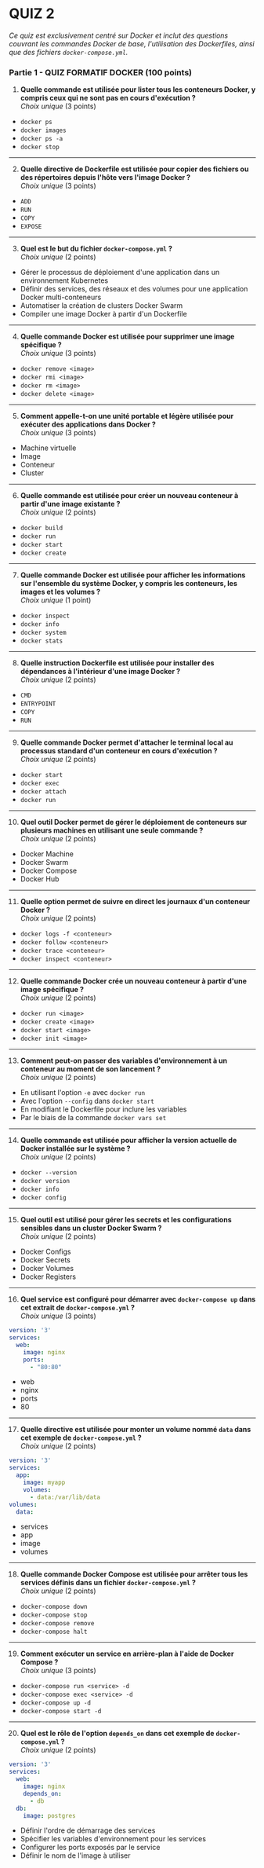 # QUIZ 2

*Ce quiz est exclusivement centré sur Docker et inclut des questions couvrant les commandes Docker de base, l'utilisation des Dockerfiles, ainsi que des fichiers `docker-compose.yml`.*

### **Partie 1 - QUIZ FORMATIF DOCKER (100 points)**

1. **Quelle commande est utilisée pour lister tous les conteneurs Docker, y compris ceux qui ne sont pas en cours d'exécution ?**  
*Choix unique* (3 points)  
- `docker ps`  
- `docker images`  
- `docker ps -a`  
- `docker stop`

---

2. **Quelle directive de Dockerfile est utilisée pour copier des fichiers ou des répertoires depuis l'hôte vers l'image Docker ?**  
*Choix unique* (3 points)  
- `ADD`  
- `RUN`  
- `COPY`  
- `EXPOSE`

---

3. **Quel est le but du fichier `docker-compose.yml` ?**  
*Choix unique* (2 points)  
- Gérer le processus de déploiement d'une application dans un environnement Kubernetes  
- Définir des services, des réseaux et des volumes pour une application Docker multi-conteneurs  
- Automatiser la création de clusters Docker Swarm  
- Compiler une image Docker à partir d'un Dockerfile

---

4. **Quelle commande Docker est utilisée pour supprimer une image spécifique ?**  
*Choix unique* (3 points)  
- `docker remove <image>`  
- `docker rmi <image>`  
- `docker rm <image>`  
- `docker delete <image>`

---

5. **Comment appelle-t-on une unité portable et légère utilisée pour exécuter des applications dans Docker ?**  
*Choix unique* (3 points)  
- Machine virtuelle  
- Image  
- Conteneur  
- Cluster

---

6. **Quelle commande est utilisée pour créer un nouveau conteneur à partir d'une image existante ?**  
*Choix unique* (2 points)  
- `docker build`  
- `docker run`  
- `docker start`  
- `docker create`

---

7. **Quelle commande Docker est utilisée pour afficher les informations sur l'ensemble du système Docker, y compris les conteneurs, les images et les volumes ?**  
*Choix unique* (1 point)  
- `docker inspect`  
- `docker info`  
- `docker system`  
- `docker stats`

---

8. **Quelle instruction Dockerfile est utilisée pour installer des dépendances à l'intérieur d'une image Docker ?**  
*Choix unique* (2 points)  
- `CMD`  
- `ENTRYPOINT`  
- `COPY`  
- `RUN`

---

9. **Quelle commande Docker permet d'attacher le terminal local au processus standard d'un conteneur en cours d'exécution ?**  
*Choix unique* (2 points)  
- `docker start`  
- `docker exec`  
- `docker attach`  
- `docker run`

---

10. **Quel outil Docker permet de gérer le déploiement de conteneurs sur plusieurs machines en utilisant une seule commande ?**  
*Choix unique* (2 points)  
- Docker Machine  
- Docker Swarm  
- Docker Compose  
- Docker Hub

---

11. **Quelle option permet de suivre en direct les journaux d'un conteneur Docker ?**  
*Choix unique* (2 points)  
- `docker logs -f <conteneur>`  
- `docker follow <conteneur>`  
- `docker trace <conteneur>`  
- `docker inspect <conteneur>`

---

12. **Quelle commande Docker crée un nouveau conteneur à partir d'une image spécifique ?**  
*Choix unique* (2 points)  
- `docker run <image>`  
- `docker create <image>`  
- `docker start <image>`  
- `docker init <image>`

---

13. **Comment peut-on passer des variables d'environnement à un conteneur au moment de son lancement ?**  
*Choix unique* (2 points)  
- En utilisant l'option `-e` avec `docker run`  
- Avec l'option `--config` dans `docker start`  
- En modifiant le Dockerfile pour inclure les variables  
- Par le biais de la commande `docker vars set`

---

14. **Quelle commande est utilisée pour afficher la version actuelle de Docker installée sur le système ?**  
*Choix unique* (2 points)  
- `docker --version`  
- `docker version`  
- `docker info`  
- `docker config`

---

15. **Quel outil est utilisé pour gérer les secrets et les configurations sensibles dans un cluster Docker Swarm ?**  
*Choix unique* (2 points)  
- Docker Configs  
- Docker Secrets  
- Docker Volumes  
- Docker Registers

---

16. **Quel service est configuré pour démarrer avec `docker-compose up` dans cet extrait de `docker-compose.yml` ?**  
*Choix unique* (3 points)  
```yaml
version: '3'
services:
  web:
    image: nginx
    ports:
      - "80:80"
```
- web  
- nginx  
- ports  
- 80

---

17. **Quelle directive est utilisée pour monter un volume nommé `data` dans cet exemple de `docker-compose.yml` ?**  
*Choix unique* (2 points)  
```yaml
version: '3'
services:
  app:
    image: myapp
    volumes:
      - data:/var/lib/data
volumes:
  data:
```
- services  
- app  
- image  
- volumes

---

18. **Quelle commande Docker Compose est utilisée pour arrêter tous les services définis dans un fichier `docker-compose.yml` ?**  
*Choix unique* (2 points)  
- `docker-compose down`  
- `docker-compose stop`  
- `docker-compose remove`  
- `docker-compose halt`

---

19. **Comment exécuter un service en arrière-plan à l'aide de Docker Compose ?**  
*Choix unique* (3 points)  
- `docker-compose run <service> -d`  
- `docker-compose exec <service> -d`  
- `docker-compose up -d`  
- `docker-compose start -d`

---

20. **Quel est le rôle de l'option `depends_on` dans cet exemple de `docker-compose.yml` ?**  
*Choix unique* (2 points)  
```yaml
version: '3'
services:
  web:
    image: nginx
    depends_on:
      - db
  db:
    image: postgres
```
- Définir l'ordre de démarrage des services  
- Spécifier les variables d'environnement pour les services  
- Configurer les ports exposés par le service  
- Définir le nom de l'image à utiliser


